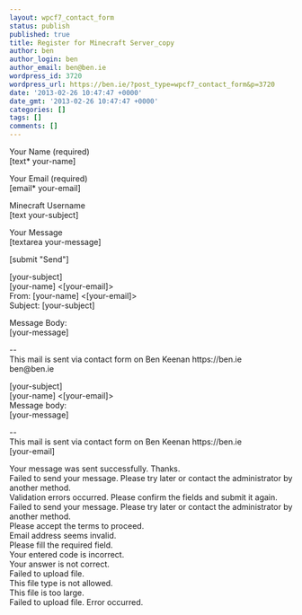 ```yaml
---
layout: wpcf7_contact_form
status: publish
published: true
title: Register for Minecraft Server_copy
author: ben
author_login: ben
author_email: ben@ben.ie
wordpress_id: 3720
wordpress_url: https://ben.ie/?post_type=wpcf7_contact_form&p=3720
date: '2013-02-26 10:47:47 +0000'
date_gmt: '2013-02-26 10:47:47 +0000'
categories: []
tags: []
comments: []
---
```

<p>Your Name (required)<br />
    [text* your-name] </p>
<p>Your Email (required)<br />
    [email* your-email] </p>
<p>Minecraft Username<br />
    [text your-subject] </p>
<p>Your Message<br />
    [textarea your-message] </p>
<p>[submit "Send"]</p>
<p>[your-subject]<br />
[your-name] <[your-email]><br />
From: [your-name] <[your-email]><br />
Subject: [your-subject]</p>
<p>Message Body:<br />
[your-message]</p>
<p>--<br />
This mail is sent via contact form on Ben Keenan https://ben.ie<br />
ben@ben.ie</p>
<p>[your-subject]<br />
[your-name] <[your-email]><br />
Message body:<br />
[your-message]</p>
<p>--<br />
This mail is sent via contact form on Ben Keenan https://ben.ie<br />
[your-email]</p>
<p>Your message was sent successfully. Thanks.<br />
Failed to send your message. Please try later or contact the administrator by another method.<br />
Validation errors occurred. Please confirm the fields and submit it again.<br />
Failed to send your message. Please try later or contact the administrator by another method.<br />
Please accept the terms to proceed.<br />
Email address seems invalid.<br />
Please fill the required field.<br />
Your entered code is incorrect.<br />
Your answer is not correct.<br />
Failed to upload file.<br />
This file type is not allowed.<br />
This file is too large.<br />
Failed to upload file. Error occurred.</p>
